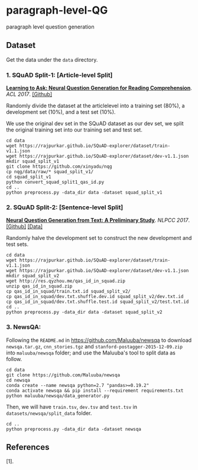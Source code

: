 # paragraph-level-QG
paragraph level question generation

## Dataset
Get the data under the ```data``` directory.

### 1. SQuAD Split-1: [Article-level Split]
**[Learning to Ask: Neural Question Generation for Reading Comprehension](https://www.aclweb.org/anthology/P17-1123.pdf)**. *ACL 2017*. [[Github]](https://github.com/xinyadu/nqg/tree/master/data)

Randomly divide the dataset at the articlelevel into a training set (80%), a development set
(10%), and a test set (10%).

We use the original dev set in the SQuAD dataset as our dev set, we split the original training set into our training set and test set.

```shell script
cd data
wget https://rajpurkar.github.io/SQuAD-explorer/dataset/train-v1.1.json
wget https://rajpurkar.github.io/SQuAD-explorer/dataset/dev-v1.1.json
mkdir squad_split_v1
git clone https://github.com/xinyadu/nqg
cp nqg/data/raw/* squad_split_v1/
cd squad_split_v1
python convert_squad_split1_qas_id.py
cd ..
python preprocess.py -data_dir data -dataset squad_split_v1
```


### 2. SQuAD Split-2: [Sentence-level Split]
**[Neural Question Generation from Text: A Preliminary Study](https://arxiv.org/pdf/1704.01792.pdf)**. *NLPCC 2017*. [[Github]](https://github.com/magic282/NQG) [[Data]](https://res.qyzhou.me/)

Randomly halve the development set to construct the new development and test sets.


```shell script
cd data
wget https://rajpurkar.github.io/SQuAD-explorer/dataset/train-v1.1.json
wget https://rajpurkar.github.io/SQuAD-explorer/dataset/dev-v1.1.json
mkdir squad_split_v2
wget http://res.qyzhou.me/qas_id_in_squad.zip
unzip qas_id_in_squad.zip
cp qas_id_in_squad/train.txt.id squad_split_v2/
cp qas_id_in_squad/dev.txt.shuffle.dev.id squad_split_v2/dev.txt.id
cp qas_id_in_squad/dev.txt.shuffle.test.id squad_split_v2/test.txt.id
cd ..
python preprocess.py -data_dir data -dataset squad_split_v2
```


### 3. NewsQA:
Following the `README.md` in https://github.com/Maluuba/newsqa to download `newsqa.tar.gz`, `cnn_stories.tgz` and `stanford-postagger-2015-12-09.zip` into `maluuba/newsqa` folder; and use the Maluuba's tool to split data as follow.
```shell script
cd data
git clone https://github.com/Maluuba/newsqa
cd newsqa
conda create --name newsqa python=2.7 "pandas>=0.19.2"
conda activate newsqa && pip install --requirement requirements.txt
python maluuba/newsqa/data_generator.py
```

Then, we will have `train.tsv`, `dev.tsv` and `test.tsv` in `datasets/newsqa/split_data` folder.
```shell script
cd ..
python preprocess.py -data_dir data -dataset newsqa 
```


## References

[1]. 